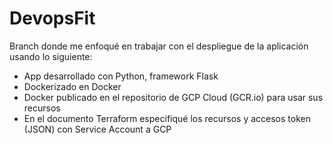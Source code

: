 # DevopsFit
Branch donde me enfoqué en trabajar con el despliegue de la aplicación usando lo siguiente:
- App desarrollado con Python, framework Flask
- Dockerizado en Docker
- Docker publicado en el repositorio de GCP Cloud (GCR.io) para usar sus recursos
- En el documento Terraform especifiqué los recursos y accesos token (JSON) con Service Account a GCP

